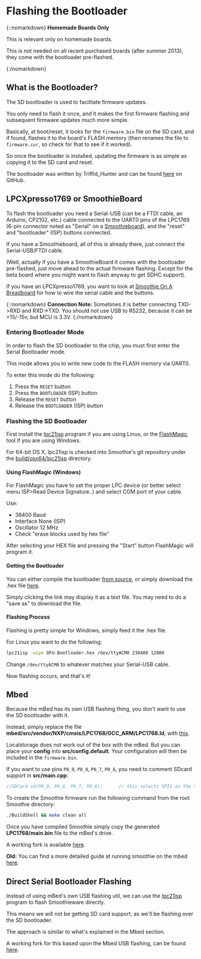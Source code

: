 # Flashing the Bootloader

{::nomarkdown}
<sl-alert variant="warning" open>
  <sl-icon slot="icon" name="exclamation-triangle"></sl-icon>
  <strong>Homemade Boards Only</strong>
  <p>This is relevant only on homemade boards.</p>
  <p>This is not needed on all recent purchased boards (after summer 2013), they come with the bootloader pre-flashed.</p>
</sl-alert>
{:/nomarkdown}

## What is the Bootloader?

The SD bootloader is used to facilitate firmware updates.

You only need to flash it once, and it makes the first firmware flashing and subsequent firmware updates much more simple.

Basically, at boot/reset, it looks for the `firmware.bin` file on the SD card, and if found, flashes it to the board's FLASH memory (then renames the file to `firmware.cur`, so check for that to see if it worked).

So once the bootloader is installed, updating the firmware is as simple as copying it to the SD card and reset.

The bootloader was written by Triffid_Hunter and can be found [here](https://github.com/triffid/LPC17xx-DFU-Bootloader) on GitHub.

## LPCXpresso1769 or SmoothieBoard

To flash the bootloader you need a Serial-USB (can be a FTDI cable, an Arduino, CP2102, etc.) cable connected to the UART0 pins of the LPC1769 (6-pin connector noted as "Serial" on a [Smoothieboard](smoothieboard)), and the "reset" and "bootloader" (ISP) buttons connected.

If you have a Smoothieboard, all of this is already there, just connect the Serial-USB/FTDI cable.

(Well, actually if you have a SmoothieBoard it comes with the bootloader pre-flashed, just move ahead to the actual firmware flashing. Except for the beta board where you might want to flash anyway to get SDHC support).

If you have an LPCXpresso1769, you want to look at [Smoothie On A Breadboard](smoothie-on-a-breadboard) for how to wire the serial cable and the buttons.

{::nomarkdown}
<sl-alert variant="neutral" open>
  <sl-icon slot="icon" name="info-circle"></sl-icon>
  <strong>Connection Note:</strong> Sometimes it is better connecting TXD->RXD and RXD->TXD. You should not use USB to RS232, because it can be +15/-15v, but MCU is 3.3V.
</sl-alert>
{:/nomarkdown}

### Entering Bootloader Mode

In order to flash the SD bootloader to the chip, you must first enter the Serial Bootloader mode.

This mode allows you to write new code to the FLASH memory via UART0.

To enter this mode do the following:

1. Press the `RESET` button
2. Press the `BOOTLOADER` (ISP) button
3. Release the `RESET` button
4. Release the `BOOTLOADER` (ISP) button

### Flashing the SD Bootloader

First install the [lpc21isp](http://sourceforge.net/projects/lpc21isp/) program if you are using Linux, or the [FlashMagic](http://www.flashmagictool.com/) tool if you are using Windows.

For 64-bit OS X, lpc21isp is checked into Smoothie's git repository under the [build/osx64/lpc21isp](https://github.com/arthurwolf/Smoothie/tree/edge/build/osx64/lpc21isp) directory.

#### Using FlashMagic (Windows)

For FlashMagic you have to set the proper LPC device (or better select menu ISP>Read Device Signature..) and select COM port of your cable.

Use:
- 38400 Baud
- Interface None (ISP)
- Oscillator 12 MHz
- Check "erase blocks used by hex file"

After selecting your HEX file and pressing the "Start" button FlashMagic will program it.

#### Getting the Bootloader

You can either compile the bootloader [from source](https://github.com/triffid/LPC17xx-DFU-Bootloader), or simply download the .hex file [here](https://github.com/Smoothieware/Smoothieware/tree/edge/bootloader).

Simply clicking the link may display it as a text file. You may need to do a "save as" to download the file.

#### Flashing Process

Flashing is pretty simple for Windows, simply feed it the .hex file.

For Linux you want to do the following:

```bash
lpc21isp -wipe DFU-Bootloader.hex /dev/ttyACM0 230400 12000
```

Change `/dev/ttyACM0` to whatever matches your Serial-USB cable.

Now flashing occurs, and that's it!

## Mbed

Because the mBed has its own USB flashing thing, you don't want to use the SD bootloader with it.

Instead, simply replace the file **mbed/src/vendor/NXP/cmsis/LPC1768/GCC_ARM/LPC1768.ld**, with [this](https://gist.github.com/nullsub/10f4551eb0f3e2422409).

Localstorage does not work out of the box with the mBed. But you can place your **config** into **src/config.default**. Your configuration will then be included in the `firmware.bin`.

If you want to use pins `P0_9`, `P0_8`, `P0_7`, `P0_6`, you need to comment SDcard support in **src/main.cpp**:

```cpp
//SDCard sd(P0_9, P0_8, P0_7, P0_6);      // this selects SPI1 as the sdcard as it is on Smoothieboard
```

To create the Smoothie firmware run the following command from the root Smoothie directory:

```bash
./BuildShell && make clean all
```

Once you have compiled Smoothie simply copy the generated **LPC1768/main.bin** file to the mBed's drive.

A working fork is available [here](https://github.com/nullsub/Smoothieware).

**Old:** You can find a more detailed guide at running smoothie on the mbed [here](http://mbed.org/users/scotto/notebook/smoothie-firmware-for-mbed/).

## Direct Serial Bootloader Flashing

Instead of using mBed's own USB flashing util, we can use the [lpc21isp](http://sourceforge.net/projects/lpc21isp/) program to flash Smoothieware directly.

This means we will not be getting SD card support, as we'll be flashing over the SD bootloader.

The approach is similar to what's explained in the Mbed section.

A working fork for this based upon the Mbed USB flashing, can be found [here](https://github.com/Skeen/Smoothieware).
